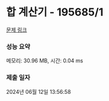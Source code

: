 # 합 계산기 - 195685/1 

[문제 링크](https://level.goorm.io/exam/195685/%ED%95%A9-%EA%B3%84%EC%82%B0%EA%B8%B0/quiz/1) 

### 성능 요약

메모리: 30.96 MB, 시간: 0.04 ms

### 제출 일자

2024년 06월 12일 13:56:58

